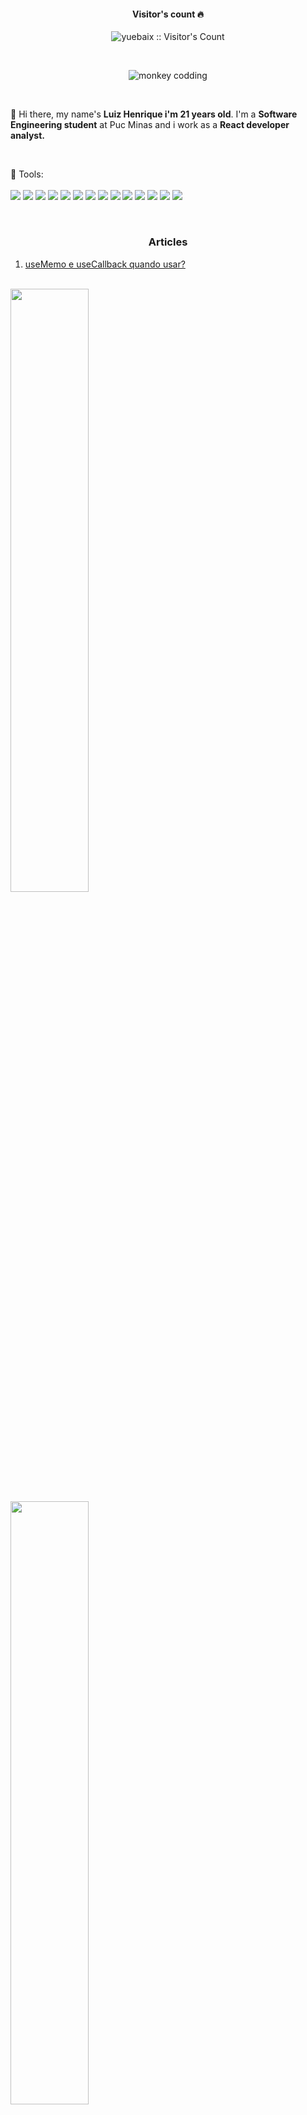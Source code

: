 <h4 align="center">Visitor's count ‎️‍🔥</h4>
<p align="center"><img src="https://profile-counter.glitch.me/{MogLuiz}/count.svg" alt="yuebaix :: Visitor's Count" /></p>

<br/>

<p align="center"><img src="https://user-images.githubusercontent.com/58401291/151966385-43eb3203-be8f-4192-b4e7-20b01a64b345.gif" alt="monkey codding" /></p>
<br/>

<p align="left"> 
 🖖 Hi there, my name's <strong>Luiz Henrique i'm 21 years old</strong>. I'm a <strong>Software Engineering student</strong> at Puc Minas and i work as a <strong>React developer analyst.</strong>
</p>

<br/>

<p align="left">
  💼 Tools: <strong></strong><br/><br/>
  <img src="https://img.shields.io/badge/TypeScript-007ACC?style=for-the-badge&logo=typescript&logoColor=white" />
  <img src="https://img.shields.io/badge/JavaScript-323330?style=for-the-badge&logo=javascript&logoColor=F7DF1E" />
    <img src="https://img.shields.io/badge/React-20232A?style=for-the-badge&logo=react&logoColor=61DAFB" />
 <img src="https://img.shields.io/badge/Redux-593D88?style=for-the-badge&logo=redux&logoColor=white" />
  <img src="https://img.shields.io/badge/next.js-000000?style=for-the-badge&logo=nextdotjs&logoColor=white" />
 <img src="https://img.shields.io/badge/Node.js-43853D?style=for-the-badge&logo=node.js&logoColor=white" />
   <img src="https://img.shields.io/badge/HTML5-E34F26?style=for-the-badge&logo=html5&logoColor=white" />
  <img src="https://img.shields.io/badge/CSS3-1572B6?style=for-the-badge&logo=css3&logoColor=white" />
 <img src="https://img.shields.io/badge/styled--components-DB7093?style=for-the-badge&logo=styled-components&logoColor=white" />
  <img src="https://img.shields.io/badge/Sass-CC6699?style=for-the-badge&logo=sass&logoColor=white" />
  <img src="https://img.shields.io/badge/Bootstrap-563D7C?style=for-the-badge&logo=bootstrap&logoColor=white" />
  <img src="https://img.shields.io/badge/Chakra--UI-319795?style=for-the-badge&logo=chakra-ui&logoColor=white" />
 <img src="https://img.shields.io/badge/Git-E34F26?style=for-the-badge&logo=git&logoColor=white" />
 <img src="https://img.shields.io/badge/Java-ED8B00?style=for-the-badge&logo=java&logoColor=white" />
</p>

<br/>

<div>
   <h3 align="center">Articles</h3>

   1. [useMemo e useCallback quando usar?](https://www.linkedin.com/pulse/usecallback-e-usememo-quando-usar-luiz-henrique/)
</div>

<br/>

<div width="100%">
    <img src="http://github-readme-streak-stats.herokuapp.com?user=MogLuiz&theme=dark&hide_border=true&background=000000&fire=7E3ACE&ring=7E3ACE&currStreakLabel=FFFFFF)](https://git.io/streak-stats" width="49.75%"/>
    <img src="https://github-readme-stats.vercel.app/api?username=MogLuiz&count_private=true&theme=midnight-purple&hide_border=true" width="49.75%"/>
</div>

<br/>

<p align="left"><img src="https://readme-typing-svg.herokuapp.com/?lines=Thanks+For+Visiting"/></p>

<br/>

<p align="center">
  <a href="mailto:luizhjramos@outlook.com">
  <img src="https://img.shields.io/badge/Microsoft_Outlook-0078D4?style=for-the-badge&logo=microsoft-outlook&logoColor=white"/></a>

  <a href="https://www.linkedin.com/in/luiz-henrique-9a41091b0/" alt="Linkedin">
  <img src="https://img.shields.io/badge/LinkedIn-0077B5?style=for-the-badge&logo=linkedin&logoColor=white" /></a>
</p>  
